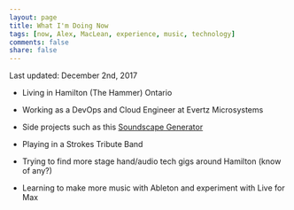 ```yaml
---
layout: page
title: What I'm Doing Now
tags: [now, Alex, MacLean, experience, music, technology]
comments: false
share: false
---
```


Last updated: December 2nd, 2017

* Living in Hamilton (The Hammer) Ontario

* Working as a DevOps and Cloud Engineer at Evertz Microsystems

* Side projects such as this [Soundscape Generator](http://ec2-34-231-21-21.compute-1.amazonaws.com/)

* Playing in a Strokes Tribute Band

* Trying to find more stage hand/audio tech gigs around Hamilton (know of any?)

* Learning to make more music with Ableton and experiment with Live for Max
